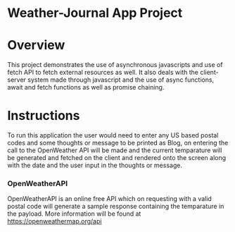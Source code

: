 # Weather-Journal App Project

# Overview
This project demonstrates the use of asynchronous javascripts and use of fetch API to fetch external resources as well.
It also deals with the client-server system made through javascript and the use of async functions, await and fetch functions as well as promise chaining.

# Instructions
To run this application the user would need to enter any US based postal codes and some thoughts or message to be printed as Blog, on entering the call to the OpenWeather API will be made and the current temparature will be generated and fetched on the client and rendered onto the screen along with the date and the user input in the thoughts or message.

### OpenWeatherAPI
OpenWeatherAPI is an online free API which on requesting with a valid postal code will generate a sample response containing the temparature in the payload. More information will be found at https://openweathermap.org/api

